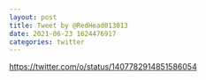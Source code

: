 ```yaml
--- 
layout: post 
title: Tweet by @RedHead013013 
date: 2021-06-23 1624476917 
categories: twitter 
--- 
```

https://twitter.com/o/status/1407782914851586054